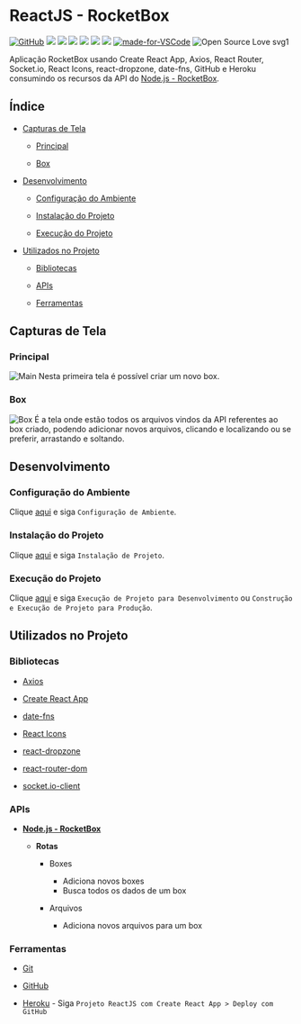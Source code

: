 # ReactJS - RocketBox

[![GitHub](https://img.shields.io/github/license/mashape/apistatus.svg)](https://github.com/osvaldokalvaitir/reactjs-rocketbox/blob/master/LICENSE)
![](https://img.shields.io/github/package-json/v/osvaldokalvaitir/reactjs-rocketbox.svg)
![](https://img.shields.io/github/last-commit/osvaldokalvaitir/reactjs-rocketbox.svg?color=red)
![](https://img.shields.io/github/languages/top/osvaldokalvaitir/reactjs-rocketbox.svg?color=yellow)
![](https://img.shields.io/github/languages/count/osvaldokalvaitir/reactjs-rocketbox.svg?color=lightgrey)
![](https://img.shields.io/github/languages/code-size/osvaldokalvaitir/reactjs-rocketbox.svg)
![](https://img.shields.io/github/repo-size/osvaldokalvaitir/reactjs-rocketbox.svg?color=blueviolet)
[![made-for-VSCode](https://img.shields.io/badge/Made%20for-VSCode-1f425f.svg)](https://code.visualstudio.com/)
![Open Source Love svg1](https://badges.frapsoft.com/os/v1/open-source.svg?v=103)

Aplicação RocketBox usando Create React App, Axios, React Router, Socket.io, React Icons, react-dropzone, date-fns, GitHub e Heroku consumindo os recursos da API do [Node.js - RocketBox](https://github.com/osvaldokalvaitir/nodejs-rocketbox).

## Índice

- [Capturas de Tela](#capturas-de-tela)

  - [Principal](#principal)

  - [Box](#box)

- [Desenvolvimento](#desenvolvimento)

  - [Configuração do Ambiente](#configuração-do-ambiente)

  - [Instalação do Projeto](#instalação-do-projeto)

  - [Execução do Projeto](#execução-do-projeto)
  
- [Utilizados no Projeto](#utilizados-no-projeto)

  - [Bibliotecas](#bibliotecas)

  - [APIs](#apis)

  - [Ferramentas](#ferramentas)

## Capturas de Tela

### Principal

![Main](/.github/assets/main.png)
Nesta primeira tela é possível criar um novo box.

### Box

![Box](/.github/assets/box.png)
É a tela onde estão todos os arquivos vindos da API referentes ao box criado, podendo adicionar novos arquivos, clicando e localizando ou se preferir, arrastando e soltando.

## Desenvolvimento

### Configuração do Ambiente

Clique [aqui](https://github.com/osvaldokalvaitir/projects-settings/blob/master/README.md) e siga `Configuração de Ambiente`.

### Instalação do Projeto

Clique [aqui](https://github.com/osvaldokalvaitir/projects-settings/blob/master/nodejs/nodejs.md) e siga `Instalação de Projeto`.

### Execução do Projeto

Clique [aqui](https://github.com/osvaldokalvaitir/projects-settings/blob/master/nodejs/libs/create-react-app.md) e siga `Execução de Projeto para Desenvolvimento` ou `Construção e Execução de Projeto para Produção`.

## Utilizados no Projeto

### Bibliotecas

- [Axios](https://github.com/osvaldokalvaitir/projects-settings/blob/master/nodejs/libs/axios.md)

- [Create React App](https://github.com/osvaldokalvaitir/projects-settings/blob/master/nodejs/libs/create-react-app.md)

- [date-fns](https://github.com/osvaldokalvaitir/projects-settings/blob/master/nodejs/libs/date-fns.md)

- [React Icons](https://github.com/osvaldokalvaitir/projects-settings/blob/master/nodejs/libs/react-icons.md)

- [react-dropzone](https://github.com/osvaldokalvaitir/projects-settings/blob/master/nodejs/libs/react-dropzone.md)

- [react-router-dom](https://github.com/osvaldokalvaitir/projects-settings/blob/master/nodejs/libs/react-router-dom.md)

- [socket.io-client](https://github.com/osvaldokalvaitir/projects-settings/blob/master/nodejs/libs/socketio-client.md)

### APIs

- **[Node.js - RocketBox](https://github.com/osvaldokalvaitir/nodejs-rocketbox)**

  - **Rotas**

    - Boxes

      - Adiciona novos boxes
      - Busca todos os dados de um box

    - Arquivos

      - Adiciona novos arquivos para um box

### Ferramentas

- [Git](https://github.com/osvaldokalvaitir/projects-settings/blob/master/version-control/git.md)

- [GitHub](https://github.com/osvaldokalvaitir/projects-settings/blob/master/version-control/github.md)

- [Heroku](https://github.com/osvaldokalvaitir/projects-settings/blob/master/paas/heroku.md) - Siga `Projeto ReactJS com Create React App > Deploy com GitHub`

